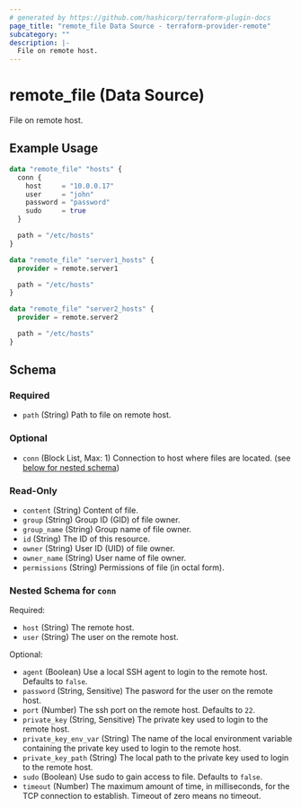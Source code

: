 ```yaml
---
# generated by https://github.com/hashicorp/terraform-plugin-docs
page_title: "remote_file Data Source - terraform-provider-remote"
subcategory: ""
description: |-
  File on remote host.
---
```


# remote_file (Data Source)

File on remote host.

## Example Usage

```terraform
data "remote_file" "hosts" {
  conn {
    host     = "10.0.0.17"
    user     = "john"
    password = "password"
    sudo     = true
  }

  path = "/etc/hosts"
}

data "remote_file" "server1_hosts" {
  provider = remote.server1

  path = "/etc/hosts"
}

data "remote_file" "server2_hosts" {
  provider = remote.server2

  path = "/etc/hosts"
}
```

<!-- schema generated by tfplugindocs -->
## Schema

### Required

- `path` (String) Path to file on remote host.

### Optional

- `conn` (Block List, Max: 1) Connection to host where files are located. (see [below for nested schema](#nestedblock--conn))

### Read-Only

- `content` (String) Content of file.
- `group` (String) Group ID (GID) of file owner.
- `group_name` (String) Group name of file owner.
- `id` (String) The ID of this resource.
- `owner` (String) User ID (UID) of file owner.
- `owner_name` (String) User name of file owner.
- `permissions` (String) Permissions of file (in octal form).

<a id="nestedblock--conn"></a>
### Nested Schema for `conn`

Required:

- `host` (String) The remote host.
- `user` (String) The user on the remote host.

Optional:

- `agent` (Boolean) Use a local SSH agent to login to the remote host. Defaults to `false`.
- `password` (String, Sensitive) The pasword for the user on the remote host.
- `port` (Number) The ssh port on the remote host. Defaults to `22`.
- `private_key` (String, Sensitive) The private key used to login to the remote host.
- `private_key_env_var` (String) The name of the local environment variable containing the private key used to login to the remote host.
- `private_key_path` (String) The local path to the private key used to login to the remote host.
- `sudo` (Boolean) Use sudo to gain access to file. Defaults to `false`.
- `timeout` (Number) The maximum amount of time, in milliseconds, for the TCP connection to establish. Timeout of zero means no timeout.
